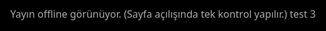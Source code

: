 <!DOCTYPE html>
<html lang="en">
<head>
  <meta charset="utf-8" />
  <meta name="viewport" content="width=device-width,initial-scale=1" />
  <title>İmren Tarım Depo Canlı Test Yayını</title>
  <style>
    html,body {height:100%; margin:0; background:#000;}
    #wrap {position:fixed; inset:0;}
    iframe {width:100%; height:100%; border:0;}
    #offline {
      position:absolute; inset:0;
      display:grid; place-items:center;
      color:#aaa; font:16px/1.4 system-ui, sans-serif;
      text-align:center; padding:24px;
    }
  </style>
</head>
<body>
  <div id="wrap">
    <div id="offline">Yayın offline görünüyor. (Sayfa açılışında tek kontrol yapılır.) test 3</div>
    <iframe id="player"
      allow="autoplay; encrypted-media; picture-in-picture"
      allowfullscreen
      referrerpolicy="origin-when-cross-origin">
    </iframe>
  </div>

<script>
  // === CONFIG ===
  const CHANNEL_ID = "UCfO4zU-8bFQXyX4fE6eY-mQ";
  const API_KEY    = "AIzaSyBMT-m7UyRnYLvTtD7dJAftOG-CPMipDys"; // keep restricted to your domain

  const iframe  = document.getElementById('player');
  const offline = document.getElementById('offline');

  // Optional manual override: https://site/?video=VIDEO_ID (skips API)
  const forced = new URLSearchParams(location.search).get('video');
  if (forced) {
    console.log("[YT] Forced video via ?video=...", forced);
    setEmbed(forced);
  } else {
    initOnce();
  }

  function setEmbed(videoId) {
    const bust = Date.now();
    const src =
      `https://www.youtube.com/embed/${videoId}` +
      `?autoplay=1&mute=1&playsinline=1&modestbranding=1&rel=0&origin=${location.origin}&cb=${bust}`;
    console.log("[YT] Embedding:", src);
    iframe.src = src;
    offline.style.display = 'none';
  }

  function showOffline(reason) {
    if (reason) console.warn("[YT] Offline:", reason);
    iframe.removeAttribute('src');
    offline.style.display = 'grid';
  }

  async function ytSearch(eventType) {
    const url = new URL('https://www.googleapis.com/youtube/v3/search');
    url.search = new URLSearchParams({
      part: 'snippet',
      channelId: CHANNEL_ID,
      eventType,         // 'live' or 'upcoming'
      type: 'video',
      maxResults: '1',
      order: 'date',
      fields: 'items(id/videoId),error',
      key: API_KEY
    });
    console.log("[YT] Fetch:", url.toString());
    const res = await fetch(url, { cache: 'no-store' });
    console.log("[YT] Status:", res.status);
    let data;
    try { data = await res.json(); } catch { data = {}; }
    console.log("[YT] Data:", data);
    if (!res.ok) throw new Error(data?.error?.message || ("API " + res.status));
    return data?.items?.[0]?.id?.videoId || null;
  }

  async function initOnce() {
    try {
      // 1) Try live
      let videoId = await ytSearch('live');

      // 2) If not live, try upcoming (countdown)
      if (!videoId) videoId = await ytSearch('upcoming');

      if (videoId) setEmbed(videoId);
      else showOffline("no live/upcoming found");
    } catch (e) {
      console.error("[YT] init error:", e);
      showOffline(e.message || "error");
    }
  }
</script>
</body>
</html>
